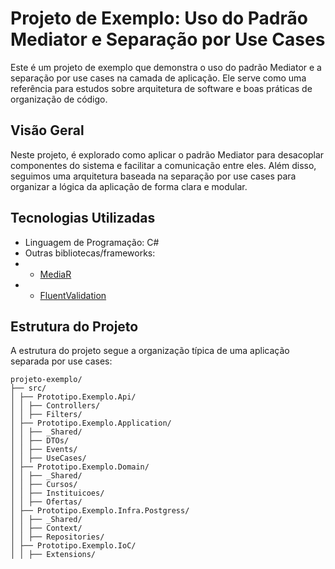 # Projeto de Exemplo: Uso do Padrão Mediator e Separação por Use Cases

Este é um projeto de exemplo que demonstra o uso do padrão Mediator e a separação por use 
cases na camada de aplicação. Ele serve como uma referência para estudos sobre arquitetura 
de software e boas práticas de organização de código.

## Visão Geral

Neste projeto, é explorado como aplicar o padrão Mediator para desacoplar componentes do sistema 
e facilitar a comunicação entre eles. Além disso, seguimos uma arquitetura baseada na separação 
por use cases para organizar a lógica da aplicação de forma clara e modular.

## Tecnologias Utilizadas

- Linguagem de Programação: C#
- Outras bibliotecas/frameworks: 
- - [MediaR](https://www.nuget.org/packages/MediatR/)
- - [FluentValidation](https://docs.fluentvalidation.net/en/latest/)

## Estrutura do Projeto

A estrutura do projeto segue a organização típica de uma aplicação separada por use cases:
```
projeto-exemplo/
├── src/
│ ├── Prototipo.Exemplo.Api/
│ │ ├── Controllers/
│ │ ├── Filters/
│ ├── Prototipo.Exemplo.Application/
│ │ ├── _Shared/
│ │ ├── DTOs/
│ │ ├── Events/
│ │ ├── UseCases/
│ ├── Prototipo.Exemplo.Domain/
│ │ ├── _Shared/
│ │ ├── Cursos/
│ │ ├── Instituicoes/
│ │ ├── Ofertas/
│ ├── Prototipo.Exemplo.Infra.Postgress/
│ │ ├── _Shared/
│ │ ├── Context/
│ │ ├── Repositories/
│ ├── Prototipo.Exemplo.IoC/
│ │ ├── Extensions/
```